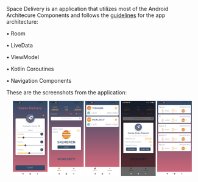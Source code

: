 Space Delivery is an application that utilizes most of the Android Architecure Components and follows the [guidelines](https://developer.android.com/jetpack/guide) for the app architecture:
  
  • Room
  
  • LiveData
  
  • ViewModel 
  
  • Kotlin Coroutines
  
  • Navigation Components
  
  These are the screenshots from the application:
  
  <p align="center">
    <img src="screenshots/first_page.jpg" width="18%"/> 
    <img src="screenshots/stations_page.jpg" width="18%"/>
    <img src="screenshots/favorites_page.jpg" width="18%"/>
    <img src="screenshots/game_over.jpg" width="18%"/>
    <img src="screenshots/statistics_page.jpg" width="18%"/>
</p>

